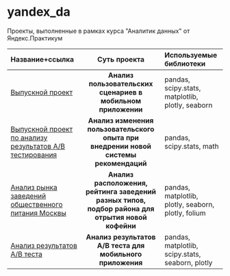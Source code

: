 # yandex_da
Проекты, выполненные в рамках курса "Аналитик данных" от Яндекс.Практикум

| Название+ссылка  | Суть проекта  | Используемые библиотеки |
|:------------- |:---------------:| :-------------|
| [Выпускной проект](https://github.com/ruby-mari/yandex_da/blob/main/final_project.ipynb)         | **Анализ пользовательских сценариев в мобильном приложении**         | pandas, scipy.stats, matplotlib, plotly, seaborn        |
| [Выпускной проект по анализу результатов А/В тестирования](https://github.com/ruby-mari/yandex_da/blob/main/final_ab.ipynb)        | **Анализ изменения пользовательского опыта при внедрении новой системы рекомендаций**         | pandas, scipy.stats, math      |
|  [Анализ рынка заведений общественного питания Москвы](https://github.com/ruby-mari/yandex_da/blob/main/project_5.ipynb )      | **Анализ расположения, рейтинга заведений разных типов, подбор района для отрытия новой кофейни**         | pandas,  matplotlib, plotly, seaborn, plotly, folium        |
|  [Анализ результатов А/В теста]( https://github.com/ruby-mari/yandex_da/blob/main/project_4.ipynb )      | **Анализ результатов А/В теста для мобильного приложения**         | pandas,  matplotlib, scipy.stats, seaborn, plotly        |
